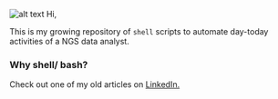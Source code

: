 

![alt text](http://hanoo.org/images/icons/linux.png "Linux logo") Hi,

This is my growing repository of `shell` scripts to automate day-today activities of a NGS data analyst.

### Why shell/ bash?

Check out one of my old articles on [LinkedIn.](https://www.linkedin.com/pulse/3-reasons-why-bash-scripting-preferable-ngs-analysis-vijay-lakhujani)
